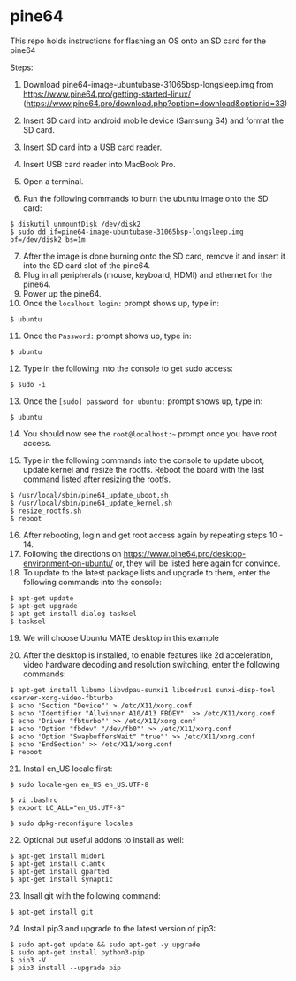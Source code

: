 # pine64
This repo holds instructions for flashing an OS onto an SD card for the pine64

Steps:

1. Download pine64-image-ubuntubase-31065bsp-longsleep.img from https://www.pine64.pro/getting-started-linux/ (https://www.pine64.pro/download.php?option=download&optionid=33)

2. Insert SD card into android mobile device (Samsung S4) and format the SD card.
3. Insert SD card into a USB card reader.
4. Insert USB card reader into MacBook Pro.
5. Open a terminal.
6. Run the following commands to burn the ubuntu image onto the SD card:

  ```
  $ diskutil unmountDisk /dev/disk2
  $ sudo dd if=pine64-image-ubuntubase-31065bsp-longsleep.img of=/dev/disk2 bs=1m
  ```

7. After the image is done burning onto the SD card, remove it and insert it into the SD card slot of the pine64.
8. Plug in all peripherals (mouse, keyboard, HDMI) and ethernet for the pine64.
9. Power up the pine64.
10. Once the `localhost login:` prompt shows up, type in:

  ```
  $ ubuntu
  ```

11. Once the `Password:` prompt shows up, type in:

  ```
  $ ubuntu
  ```


12. Type in the following into the console to get sudo access:

  ```
  $ sudo -i
  ```

13. Once the `[sudo] password for ubuntu:` prompt shows up, type in:

  ```
  $ ubuntu
  ```

14. You should now see the `root@localhost:~` prompt once you have root access.

15. Type in the following commands into the console to update uboot, update kernel and resize the rootfs. Reboot the board with the last command listed after resizing the rootfs.

  ```
  $ /usr/local/sbin/pine64_update_uboot.sh
  $ /usr/local/sbin/pine64_update_kernel.sh
  $ resize_rootfs.sh
  $ reboot
  ```

16. After rebooting, login and get root access again by repeating steps 10 - 14.
17. Following the directions on https://www.pine64.pro/desktop-environment-on-ubuntu/ or, they will be listed here again for convince.
18. To update to the latest package lists and upgrade to them, enter the following commands into the console:

  ```
  $ apt-get update
  $ apt-get upgrade
  $ apt-get install dialog tasksel
  $ tasksel
  ```
19. We will choose Ubuntu MATE desktop in this example

20. After the desktop is installed, to enable features like 2d acceleration, video hardware decoding and resolution switching, enter the following commands:

  ```
  $ apt-get install libump libvdpau-sunxi1 libcedrus1 sunxi-disp-tool xserver-xorg-video-fbturbo
  $ echo 'Section "Device"' > /etc/X11/xorg.conf
  $ echo 'Identifier "Allwinner A10/A13 FBDEV"' >> /etc/X11/xorg.conf
  $ echo 'Driver "fbturbo"' >> /etc/X11/xorg.conf
  $ echo 'Option "fbdev" "/dev/fb0"' >> /etc/X11/xorg.conf
  $ echo 'Option "SwapbuffersWait" "true"' >> /etc/X11/xorg.conf
  $ echo 'EndSection' >> /etc/X11/xorg.conf
  $ reboot
  ```

21. Install en_US locale first:

  ```
  $ sudo locale-gen en_US en_US.UTF-8
  
  $ vi .bashrc
  $ export LC_ALL="en_US.UTF-8"
  
  $ sudo dpkg-reconfigure locales 
  ```
  
22. Optional but useful addons to install as well:

  ```
  $ apt-get install midori
  $ apt-get install clamtk
  $ apt-get install gparted
  $ apt-get install synaptic
  ```

23. Insall git with the following command:

  ```
  $ apt-get install git
  ```

24. Install pip3 and upgrade to the latest version of pip3:

  ```
  $ sudo apt-get update && sudo apt-get -y upgrade
  $ sudo apt-get install python3-pip
  $ pip3 -V
  $ pip3 install --upgrade pip
  ```
